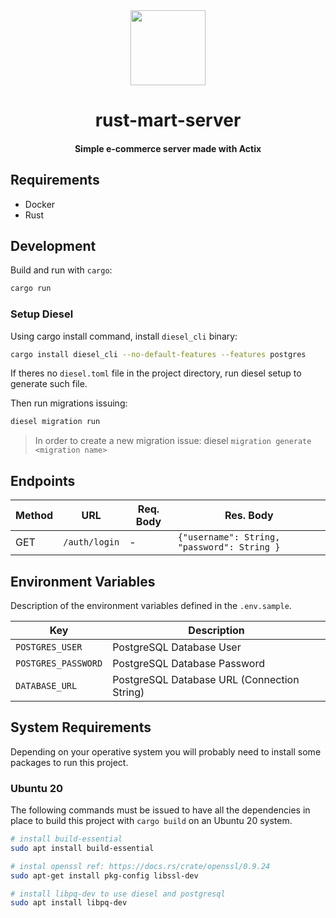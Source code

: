 <div>
  <div align="center" style="display: block; text-align: center;">
    <img src="https://raw.githubusercontent.com/rust-lang-ve/design/main/assets/logo_above.png" height="120" width="120" />
  </div>
  <h1 align="center">rust-mart-server</h1>
  <h4 align="center">Simple e-commerce server made with Actix</h4>
</div>

## Requirements
- Docker
- Rust

## Development

Build and run with `cargo`:

```bash
cargo run
```

### Setup Diesel

Using cargo install command, install `diesel_cli` binary:

```bash
cargo install diesel_cli --no-default-features --features postgres
```

If theres no `diesel.toml` file in the project directory, run diesel setup to generate such file.

Then run migrations issuing:

```bash
diesel migration run
```

> In order to create a new migration issue: diesel `migration generate <migration name>`

## Endpoints

Method | URL | Req. Body | Res. Body
--- | --- | --- | ---
GET | `/auth/login` | - | `{"username": String, "password": String }`

## Environment Variables

Description of the environment variables defined in the `.env.sample`.

Key | Description
--- | ---
`POSTGRES_USER` | PostgreSQL Database User
`POSTGRES_PASSWORD` | PostgreSQL Database Password
`DATABASE_URL` | PostgreSQL Database URL (Connection String)

## System Requirements

Depending on your operative system you will probably need to install some packages
to run this project.

### Ubuntu 20

The following commands must be issued to have all the dependencies in place
to build this project with `cargo build` on an Ubuntu 20 system.

```bash
# install build-essential
sudo apt install build-essential
```

```bash
# instal openssl ref: https://docs.rs/crate/openssl/0.9.24
sudo apt-get install pkg-config libssl-dev
```

```bash
# install libpq-dev to use diesel and postgresql
sudo apt install libpq-dev
```
